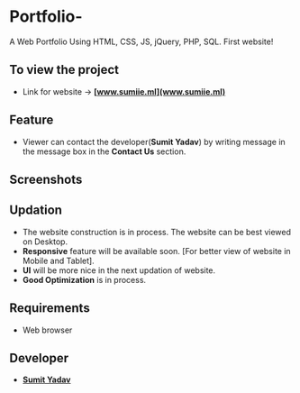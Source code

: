 # Portfolio- 
A Web Portfolio Using HTML, CSS, JS, jQuery, PHP, SQL.
First website!


## To view the project
* Link for website -> **[www.sumiie.ml](www.sumiie.ml)**


## Feature
* Viewer can contact the developer(**Sumit Yadav**) by writing message in the message box in the **Contact Us** section.


## Screenshots 


## Updation
* The website construction is in process. The website can be best viewed on Desktop.
* **Responsive** feature will be available soon. [For better view of website in Mobile and Tablet].
* **UI** will be more nice in the next updation of website.
* **Good Optimization** is in process.


## Requirements
* Web browser


## Developer 
* **[Sumit Yadav](https://www.linkedin.com/in/sumiie24/)**



